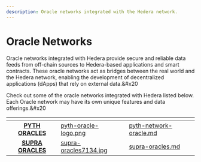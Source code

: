 ```yaml
---
description: Oracle networks integrated with the Hedera network.
---
```


# Oracle Networks

Oracle networks integrated with Hedera provide secure and reliable data feeds from off-chain sources to Hedera-based applications and smart contracts. These oracle networks act as bridges between the real world and the Hedera network, enabling the development of decentralized applications (dApps) that rely on external data.&#x20

Check out some of the oracle networks integrated with Hedera listed below. Each Oracle network may have its own unique features and data offerings.&#x20

<table data-card-size="large" data-view="cards"><thead><tr><th align="center"></th><th data-hidden data-card-cover data-type="files"></th><th data-hidden data-card-target data-type="content-ref"></th></tr></thead><tbody><tr><td align="center"><a href="pyth-network-oracle.md"><strong>PYTH ORACLES</strong></a></td><td><a href="../../.gitbook/assets/pyth-oracle-logo.png">pyth-oracle-logo.png</a></td><td><a href="pyth-network-oracle.md">pyth-network-oracle.md</a></td></tr><tr><td align="center"><a href="supra-oracles.md"><strong>SUPRA ORACLES</strong></a></td><td><a href="../../.gitbook/assets/supra-oracles7134.jpg">supra-oracles7134.jpg</a></td><td><a href="supra-oracles.md">supra-oracles.md</a></td></tr></tbody></table>
